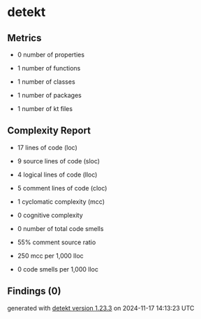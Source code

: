 # detekt

## Metrics

* 0 number of properties

* 1 number of functions

* 1 number of classes

* 1 number of packages

* 1 number of kt files

## Complexity Report

* 17 lines of code (loc)

* 9 source lines of code (sloc)

* 4 logical lines of code (lloc)

* 5 comment lines of code (cloc)

* 1 cyclomatic complexity (mcc)

* 0 cognitive complexity

* 0 number of total code smells

* 55% comment source ratio

* 250 mcc per 1,000 lloc

* 0 code smells per 1,000 lloc

## Findings (0)

generated with [detekt version 1.23.3](https://detekt.dev/) on 2024-11-17 14:13:23 UTC
